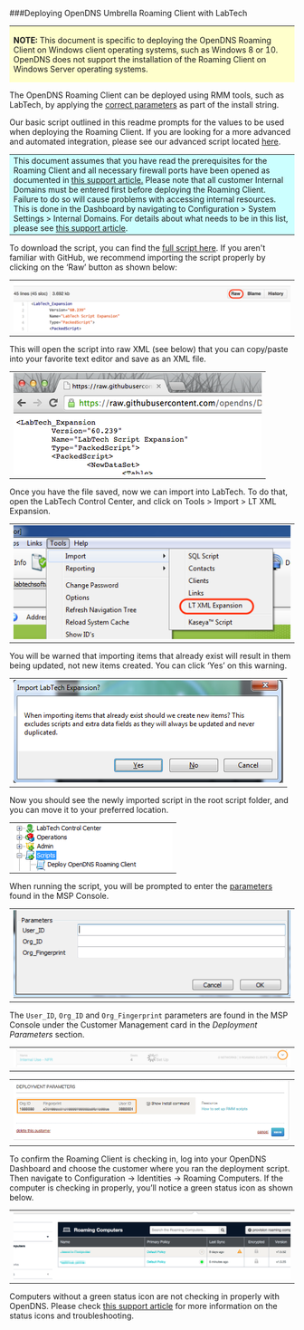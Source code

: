 ###Deploying OpenDNS Umbrella Roaming Client with LabTech
<div>
<table style="height: 100px; width: 100%">
	<tbody>
		<tr>
			<td bgcolor="#ffffcc">
				<p><strong>NOTE:</strong> This document is specific to deploying the OpenDNS Roaming Client on Windows client operating systems,  such as Windows 8 or 10. OpenDNS does not support the installation of the Roaming Client on Windows Server operating systems.</p>
			</td>
		</tr>
	</tbody>
</table>
</div>


The OpenDNS Roaming Client can be deployed using RMM tools, such as LabTech, by applying the <a href="https://support.opendns.com/entries/55881150-Roaming-Client-Deployment-Parameters-for-mass-deployment-MSP-">correct parameters</a> as part of the install string.  

Our basic script outlined in this readme prompts for the values to be used when deploying the Roaming Client. If you are looking for a more advanced and automated integration, please see our advanced script located <a href="https://github.com/opendns/Deploy-Scripts/tree/master/Labtech/advanced">here</a>. 

<div>
<table style="align:center"><colgroup><col width="624" /></colgroup>
	<tbody>
		<tr>
			<td bgcolor="#ccffff">This document assumes that you have read the prerequisites for the Roaming Client and all necessary firewall ports have been opened as documented in <a href="https://support.opendns.com/entries/22198613">this support article.</a>  Please note that all customer Internal Domains must be entered first before deploying the Roaming Client.  Failure to do so will cause problems with accessing internal resources. This is done in the Dashboard by navigating to Configuration > System Settings > Internal Domains. For details about what needs to be in this list, please see <a href="https://support.opendns.com/entries/22365052">this support article</a>.
			</td>
		</tr>
	</tbody>
</table>
</div>

To download the script, you can find the [full script here](https://github.com/opendns/Deploy-Scripts/blob/master/Labtech/Deploy_OpenDNS_Umbrella_Client.xml).
If you aren't familiar with GitHub, we recommend importing the script properly by clicking on the ‘Raw’ button as shown below:

<table style="width:100%">
	<tbody>
		<tr>
			<td>
				<img src="docs/GitHub_Raw.png" border="0" alt="Scripts -> Raw">
			</td>
		</tr>
	</tbody>
</table>

This will open the script into raw XML (see below) that you can copy/paste into your favorite text editor and save as an XML file.

<table>
	<tbody>
		<tr>
			<td>
				<img src="docs/GitHub_Raw2.png" border="0" alt="Raw XML"">
			</td>
		</tr>
	</tbody>
</table>

Once you have the file saved, now we can import into LabTech.  To do that, open the LabTech Control Center, and click on Tools > Import > LT XML Expansion.

<table style="width:100%">
	<tbody>
		<tr>
			<td>
				<img src="docs/Import_XML.png" border="0" alt="Parameters from OpenDNS Dashboard">
			</td>
		</tr>
	</tbody>
</table>

You will be warned that importing items that already exist will result in them being updated, not new items created.  You can click ‘Yes’ on this warning.

<table style="width:100%">
	<tbody>
		<tr>
			<td>
				<img src="docs/Import_XML_Warning.png" border="0" alt="Import Script">
			</td>
		</tr>
	</tbody>
</table>

Now you should see the newly imported script in the root script folder, and you can move it to your preferred location.

<table style="width:100%">
	<tbody>
		<tr>
			<td>
				<center><img src="docs/Script_Imported.png" border="0" alt="Script successfully imported!" style="vertical-align:middle"></center>
			</td>
		</tr>
	</tbody>
</table>

When running the script, you will be prompted to enter the <a href="https://support.opendns.com/entries/55881150-Roaming-Client-Deployment-Parameters-for-mass-deployment-MSP-">parameters</a> found in the MSP Console.  

<table style="width:100%">
	<tbody>
		<tr>
			<td>
				<img src="docs/Parameters-Prompt.png" border="0" alt="Prompt for parameters">
			</td>
		</tr>
	</tbody>
</table>

The ```User_ID```, ```Org_ID``` and ```Org_Fingerprint``` parameters are found in the MSP Console under the Customer Management card in the _Deployment Parameters_ section.  
<table>
	<tbody>
		<tr>
			<td>
				<img src="docs/CustomerManagement.png" border="0" alt="Click the Caret">
			</td>
		</tr>
	</tbody>
</table>

<table style="width:100%">
	<tbody>
		<tr>
			<td>
				<img src="docs/RoamingParameters.png" border="0" alt="Script Parameters">
			</td>
		</tr>
	</tbody>
</table>

To confirm the Roaming Client is checking in, log into your OpenDNS Dashboard and choose the customer where you ran the deployment script.  Then navigate to Configuration -> Identities -> Roaming Computers.  If the computer is checking in properly, you’ll notice a green status icon as shown below.  

<table style="width:100%">
	<tbody>
		<tr>
			<td>
				<img src="docs/PolicyStatus.png" border="0" alt="Roaming Client in Dashboard">
			</td>
		</tr>
	</tbody>
</table>

Computers without a green status icon are not checking in properly with OpenDNS.  Please check [this support article](https://support.opendns.com/entries/22182631) for more information on the status icons and troubleshooting.
